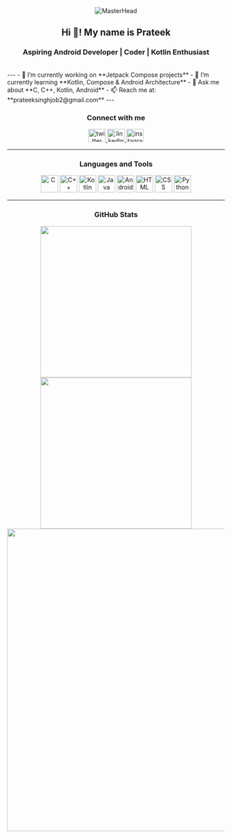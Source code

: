 <div align="center">
  <img src="https://github.com/Anmol-Baranwal/Cool-GIFs-For-GitHub/raw/main/GIFs/dev.gif" alt="MasterHead"/>
</div>

<h2 align="center">Hi 👋! My name is Prateek</h2>
<h3 align="center">Aspiring Android Developer | Coder | Kotlin Enthusiast</h3>
<br/>
---
- 🔭 I’m currently working on **Jetpack Compose projects**
- 🌱 I’m currently learning **Kotlin, Compose & Android Architecture**
- 💬 Ask me about **C, C++, Kotlin, Android**
- 📫 Reach me at: **prateeksinghjob2@gmail.com**
---
<h3 align="center">Connect with me</h3>
<p align="center">
  <a href="https://twitter.com/prateek_noob" target="blank">
    <img src="https://raw.githubusercontent.com/rahuldkjain/github-profile-readme-generator/master/src/images/icons/Social/twitter.svg" alt="twitter" height="30" width="40" />
  </a>
  <a href="https://www.linkedin.com/in/prateeknoob/" target="blank">
    <img src="https://raw.githubusercontent.com/rahuldkjain/github-profile-readme-generator/master/src/images/icons/Social/linked-in-alt.svg" alt="linkedin" height="30" width="40" />
  </a>
  <a href="https://www.instagram.com/prateek_noob/" target="blank">
    <img src="https://raw.githubusercontent.com/rahuldkjain/github-profile-readme-generator/master/src/images/icons/Social/instagram.svg" alt="instagram" height="30" width="40" />
  </a>
</p>

---

<h3 align="center">Languages and Tools</h3>
<p align="center">
  <img src="https://cdn.jsdelivr.net/gh/devicons/devicon/icons/c/c-original.svg" width="40" height="40" alt="C" />
  <img src="https://cdn.jsdelivr.net/gh/devicons/devicon/icons/cplusplus/cplusplus-original.svg" width="40" height="40" alt="C++" />
  <img src="https://cdn.jsdelivr.net/gh/devicons/devicon/icons/kotlin/kotlin-original.svg" width="40" height="40" alt="Kotlin" />
  <img src="https://cdn.jsdelivr.net/gh/devicons/devicon/icons/java/java-original.svg" width="40" height="40" alt="Java" />
  <img src="https://cdn.jsdelivr.net/gh/devicons/devicon/icons/androidstudio/androidstudio-original.svg" width="40" height="40" alt="Android Studio" />
  <img src="https://cdn.jsdelivr.net/gh/devicons/devicon/icons/html5/html5-original.svg" width="40" height="40" alt="HTML" />
  <img src="https://cdn.jsdelivr.net/gh/devicons/devicon/icons/css3/css3-original.svg" width="40" height="40" alt="CSS" />
  <img src="https://cdn.jsdelivr.net/gh/devicons/devicon/icons/python/python-original.svg" width="40" height="40" alt="Python" />
</p>

---

<h3 align="center">GitHub Stats</h3>
<div align="center">
  <img src="https://github-readme-stats.vercel.app/api?username=prateeknoob&show_icons=true&theme=radical" width="350" />
  <img src="https://github-readme-stats.vercel.app/api/top-langs/?username=prateeknoob&layout=compact&theme=radical" width="350" />
  <img src="https://github-readme-streak-stats.herokuapp.com/?user=prateeknoob&theme=radical" width="700" />
</div>

